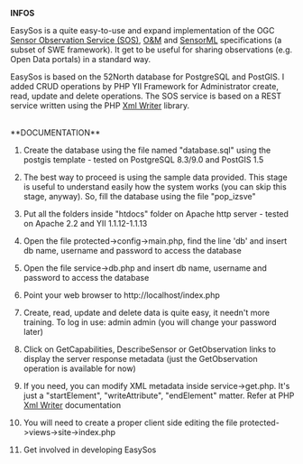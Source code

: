 **INFOS**

EasySos is a quite easy-to-use and expand implementation of the OGC <a href="http://www.opengeospatial.org/standards/sos" target="_blank">Sensor Observation Service (SOS)</a>, <a href="http://www.opengeospatial.org/standards/om" target="_blank">O&M</a> and  <a href="http://www.opengeospatial.org/standards/sensorml" target="_blank">SensorML</a> specifications (a subset of SWE framework). It get to be useful for sharing observations (e.g. Open Data portals) in a standard way.

EasySos is based on the 52North database for PostgreSQL and PostGIS. I added CRUD operations by PHP YII Framework for Administrator create, read, update and delete operations. The SOS service is based on a REST service written using the PHP <a href="http://php.net/manual/en/book.xmlwriter.php" target="_blank">Xml Writer</a> library.


<BR />
**DOCUMENTATION**

1) Create the database using the file named "database.sql" using the postgis template - tested on PostgreSQL 8.3/9.0 and PostGIS 1.5

2) The best way to proceed is using the sample data provided. This stage is useful to understand easily how the system works (you can skip this stage, anyway). So, fill the database using the file "pop_izsve"

3) Put all the folders inside "htdocs" folder on Apache http server - tested on Apache 2.2 and YII 1.1.12-1.1.13

4) Open the file protected->config->main.php, find the line 'db' and insert db name, username and password to access the database

5) Open the file service->db.php and insert db name, username and password to access the database

6) Point your web browser to http://localhost/index.php

7) Create, read, update and delete data is quite easy, it needn't more training. To log in use: admin admin (you will change your password later)

8) Click on GetCapabilities, DescribeSensor or GetObservation links to display the server response metadata (just the GetObservation operation is available for now)

9) If you need, you can modify XML metadata inside service->get.php. It's just a "startElement", "writeAttribute", "endElement" matter. Refer at PHP <a href="http://php.net/manual/en/book.xmlwriter.php" target="_blank">Xml Writer</a> documentation

10) You will need to create a proper client side editing the file protected->views->site->index.php

11) Get involved in developing EasySos